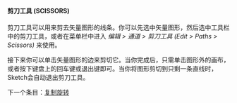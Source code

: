 #### 剪刀工具 (SCISSORS)

剪刀工具可以用来剪去矢量图形的线条。你可以先选中矢量图形，然后选中工具栏中的剪刀工具，或者在菜单栏中进入 *编辑 > 通道 > 剪刀工具 (Edit > Paths > Scissors)* 来使用。

接下来你可以单击矢量图形的边来剪切它。当你完成后，只需单击图形外的画布，或者按下键盘上的回车键或退出键即可。当你将图形剪切到只剩一条直线时，Sketch会自动退出剪刀工具。



下一个条目：[复制旋转](http://www.bohemiancoding.com/sketch/help/manual/vector-editing/rotate-copies/)